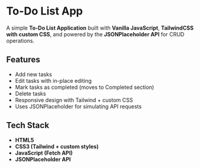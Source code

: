 # To-Do List App  

A simple **To-Do List Application** built with **Vanilla JavaScript**, **TailwindCSS with custom CSS**, and powered by the **JSONPlaceholder API** for CRUD operations.  

## Features  
- Add new tasks  
- Edit tasks with in-place editing  
- Mark tasks as completed (moves to Completed section)  
- Delete tasks  
- Responsive design with Tailwind + custom CSS  
- Uses JSONPlaceholder for simulating API requests  

## Tech Stack  
- **HTML5**  
- **CSS3 (Tailwind + custom styles)**  
- **JavaScript (Fetch API)**  
- **JSONPlaceholder API**  
